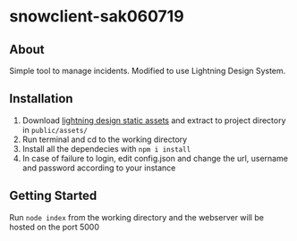 # snowclient-sak060719
## About
Simple tool to manage incidents. Modified to use Lightning Design System.

## Installation
1. Download [lightning design static assets](https://lightningdesignsystem.com/assets/downloads/salesforce-lightning-design-system-static-resource-2.9.3.zip) and extract to project directory in `public/assets/`
2. Run terminal and cd to the working directory
3. Install all the dependecies with `npm i install`
4. In case of failure to login, edit config.json and change the url, username and password according to your instance

## Getting Started
Run `node index` from the working directory and the webserver will be hosted on the port 5000
